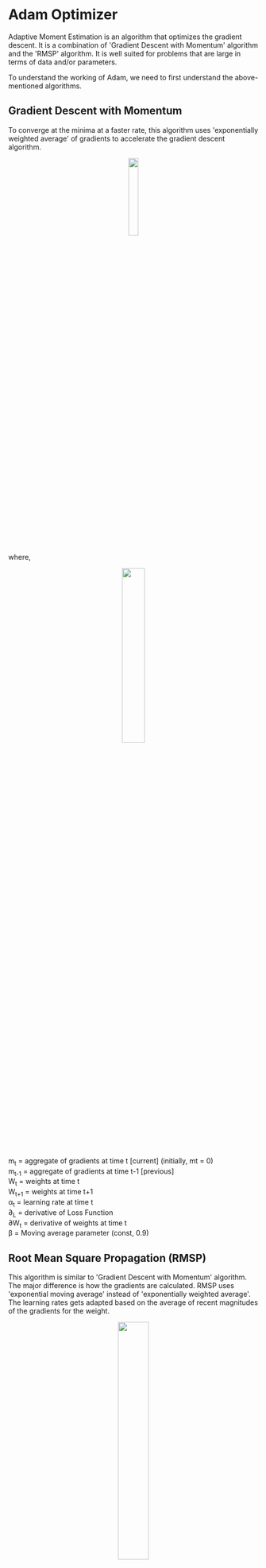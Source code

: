 # Adam Optimizer
Adaptive Moment Estimation is an algorithm that optimizes the gradient descent. It is a combination of 'Gradient Descent with Momentum' algorithm and the 'RMSP' algorithm.
It is well suited for problems that are large in terms of data and/or parameters.

To understand the working of Adam, we need to first understand the above-mentioned algorithms.

## Gradient Descent with Momentum
To converge at the minima at a faster rate, this algorithm uses 'exponentially weighted average' of gradients to accelerate the gradient descent algorithm.
<p align="center">
  <img src="https://www.geeksforgeeks.org/wp-content/ql-cache/quicklatex.com-a689bde5453a6f62ce674379f21713ef_l3.svg" width="20%">
</p>
where, <br/>
<p align="center">  
  <img src="https://www.geeksforgeeks.org/wp-content/ql-cache/quicklatex.com-11485c48aad57c3897036904bff90924_l3.svg" width="30%"></img></br>
</p>

m<sub>t</sub> = aggregate of gradients at time t [current] (initially, mt = 0) <br/>
m<sub>t-1</sub> = aggregate of gradients at time t-1 [previous] <br/>
W<sub>t</sub> = weights at time t <br/>
W<sub>t+1</sub> = weights at time t+1 <br/>
α<sub>t</sub> = learning rate at time t <br/>
∂<sub>L</sub> = derivative of Loss Function <br/>
∂W<sub>t</sub> = derivative of weights at time t <br/>
β = Moving average parameter (const, 0.9) <br/>

## Root Mean Square Propagation (RMSP)
This algorithm is similar to 'Gradient Descent with Momentum' algorithm. The major difference is how the gradients are calculated. RMSP uses 'exponential moving average' instead of 'exponentially weighted average'. The learning rates gets adapted based on the average of recent magnitudes of the gradients for the weight.
<p align="center">
  <img src="https://www.geeksforgeeks.org/wp-content/ql-cache/quicklatex.com-c1f05c2b4b465f8fec637fc731d8777e_l3.svg" width="35%"></img></br>
</p>
where, <br/>
<p align="center">
  <img src="https://www.geeksforgeeks.org/wp-content/ql-cache/quicklatex.com-a2ad3f644ee1350b15ae1675fc757338_l3.svg" width="35%"></img></br>
</p>

W<sub>t</sub> = weights at time t <br/>
W<sub>t+1</sub> = weights at time t+1 <br/>
α<sub>t</sub> = learning rate at time t <br/>
∂<sub>L</sub> = derivative of Loss Function <br/>
∂W<sub>t</sub> = derivative of weights at time t <br/>
V<sub>t</sub> = sum of square of past gradients. [i.e sum(∂L/∂Wt-1)] (initially, Vt = 0) <br/>
β = Moving average parameter (const, 0.9) <br/>
ϵ = A small positive constant (10-8) <br/>

## Working of Adam Optimizer
Adam Optimizer uses the positive aspects of these two algorithms and builds upon it giving a more optimized gradient descent. <br/>
We rate of gradient descent is controlled in such a way that the step-size reduces as we reach the global minima and increases as we are far away from it. This is donw so that we do not converge at a local minima.

<p align="center">
  <img src="https://www.geeksforgeeks.org/wp-content/ql-cache/quicklatex.com-30ada136b73bc4f46bdbb2cec115c84f_l3.svg" width="70%"></img></br>
</p>

ϵ = a small +ve constant to avoid 'division by 0' error when (v<sub>t</sub> -> 0). (10-8) <br/>
β<sub>1</sub> & β<sub>2</sub> = decay rates of average of gradients in the above two methods. (β<sub>1</sub> = 0.9 & β<sub>2</sub> = 0.999) <br/>
α — Step size parameter / learning rate (0.001) <br/>

<p align="center">
  <img src="https://www.geeksforgeeks.org/wp-content/ql-cache/quicklatex.com-de49f2b3fa2b380dc7a56e824805c49a_l3.svg" width="25%"></img></br>
</p>
<p align="center">
  <img src="https://www.geeksforgeeks.org/wp-content/ql-cache/quicklatex.com-627062af6c0d34dae31b75b634c2e2cb_l3.svg" width="30%"></img></br>
</p>
